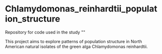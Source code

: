 # Chlamydomonas_reinhardtii_population_structure
Repository for code used in the study ""

This project aims to explore patterns of population structure in North American natural isolates of the green alga Chlamydomonas reinhardtii. 

